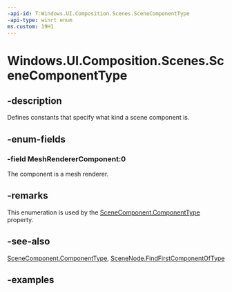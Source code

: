 ```yaml
---
-api-id: T:Windows.UI.Composition.Scenes.SceneComponentType
-api-type: winrt enum
ms.custom: 19H1
---
```


<!-- Enumeration syntax.
public enum SceneComponentType : int 
-->

# Windows.UI.Composition.Scenes.SceneComponentType

## -description

Defines constants that specify what kind a scene component is.

## -enum-fields

### -field MeshRendererComponent:0

The component is a mesh renderer.

## -remarks

This enumeration is used by the [SceneComponent.ComponentType](scenecomponent_componenttype.md) property.

## -see-also

[SceneComponent.ComponentType](scenecomponent_componenttype.md), [SceneNode.FindFirstComponentOfType](scenenode_findfirstcomponentoftype_1924195804.md)

## -examples


